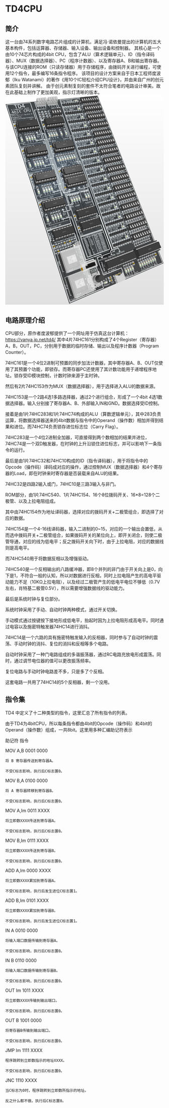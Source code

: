 # TD4CPU
## 简介
这一台由74系列数字电路芯片组成的计算机，满足冯·诺依曼提出的计算机的五大基本构件，包括运算器、存储器、输入设备、输出设备和控制器。
其核心是一个由10个74芯片构成的4bit CPU，包含了ALU（算术逻辑单元）、ID（指令译码器）、MUX（数据选择器）、PC（程序计数器）、以及寄存器A、B和输出寄存器。
与该CPU连接的ROM（只读存储器）用于存储程序，由拨码开关进行编程，可使用12个指令，最多编写16条指令程序。
该项目的设计方案来自于日本工程师度波郁（Iku Watanami）的著作《用10个IC轻松介绍CPU设计》，并由来自广州的创元素团队复刻并讲解。
由于创元素制复刻的套件不太符合笔者的电路设计审美。故在此基础上制作了更加美观，指示灯清晰的版本。
![image](图片/markdown/PCB-3DX.png)

## 电路原理介绍
CPU部分，原作者度波郁提供了一个网址用于仿真这台计算机：
	https://vanya.jp.net/td4/﻿
其中4片74HC161分别构成了4个Register（寄存器）A，B，OUT，PC，分别用于数据的临时存储、输出以及程序计数器（Program Counter）。

74HC161是一个4位2进制可预置的同步加法计数器，其中寄存器A、B、OUT仅使用了其预置个功能，即锁存。而寄存器PC还使用了其计数功能用于递增程序地址。锁存受ID模块控制，计数时钟来源于主时钟。

然后有2片74HC153作为MUX（数据选择器），用于选择进入ALU的数据来源。

74HC153是一个2路4选1多路选择器，通过2个进行组合，形成了一个4bit 4选1数据选择器。输入分别接了寄存器A、B、外部输入IN和GND。数据选择受ID控制。

接着是由1片74HC283和1片74HC74构成的ALU（算数逻辑单元），其中283负责运算，将数据选择器送来的4bit数据与指令中的Operand（操作数）相加并得到结果和进位。而74HC74负责锁存进位标志位（Carry Flag）。

74HC283是一个4位2进制全加器，可直接得到两个数相加的结果并进位，74HC74是一个双D触发器，在时钟的上升沿锁住进位标志，并可以影响下一条指令的运行。

最后是由1片74HC32和74HC10构成的ID（指令译码器），用于将指令中的Opcode（操作码）译码成对应的操作，通过控制MUX（数据选择器）和4个寄存器的Load，即在时钟来时寄存器是否装载来自ALU的结果。

74HC32是四路2输入或门，74HC10是三路3输入与非门。

ROM部分，由1片74HC540、1片74HC154、16个8位拨码开关、16*8=128个二极管、以及上拉电阻组成。

其中由74HC154作为地址译码器，选择对应的拨码开关+二极管组合，即选择了对应的数据。

74HC154是一个4-16线译码器，输入二进制的0~15，对应的一个输出会置低，从而选中拨码开关+二极管组合，如果拨码开关的某位向上，即开关闭合，则使二极管导通，对应的线为低电平；反之拨码开关向下时，由于上拉电阻，对应的数据线则是高电平。

而74HC540用于将数据反相以及增强驱动。

74HC540是一个反相输出的八路缓冲器，即8个并列的非门由于开关向上是0，向下是1，不符合一般的认知，所以对数据进行反相，同时上拉电阻产生的高电平驱动能力不足（10KΩ上拉电阻），以及经过二极管产生的低电平电位不够低（0.7V左右，肖特基二极管0.5V），所以需要增强数据线的驱动能力。

最后是系统时钟与复位部分。

系统时钟采用了手动、自动时钟两种模式，通过开关切换。

手动模式通过按键按下接地形成低电平，抬起时因为上拉电阻形成高电平。同时通过电容以及施密特触发器74HC14进行消抖。

74HC14是一个六路的具有施密特触发输入的反相器，同时参与了自动时钟的震荡、手动时钟的消抖、复位的消抖和反相等多个电路。

自动时钟采用了一种门电路组成的多谐振荡器，通过RC电路充放电形成震荡。同时，通过调节电位器的值可以更改振荡频率。

复位电路与手动时钟电路差不多，只是多了个反相。

这套电路一共用了74HC14的5个反相器，剩一个没用。

## 指令集

TD4 中定义了十二种类型的指令，这里汇总了所有指令的列表。

由于TD4为4bitCPU，所以每条指令都由4bit的Opcode（操作码）和4bit的Operand（操作数）组成，一共8bit。这里用多种汇编助记符表示


助记符		指令

MOV A,B		0001 0000	

	将 B 寄存器传送到寄存器A。

	不受C标志影响，执行后C标志置0。

MOV B,A		0100 0000	

	将 A 寄存器转移到寄存器B。

	不受C标志影响，执行后C标志置0。

MOV A,Im		0011 XXXX	

	将立即数XXXX传送到寄存器A。

	不受C标志影响，执行后C标志置0。

MOV B,Im		0111 XXXX	

	将立即数XXXX传送到寄存器B。

	不受C标志影响，执行后C标志置0。

ADD A,Im		0000 XXXX	

	将立即数XXXX累加到寄存器A。

	不受C标志影响，执行后发生进位C标志置1。

ADD B,Im		0101 XXXX	

	将立即数XXXX累加到寄存器B。

	不受C标志影响，执行后发生进位C标志置1。

IN A			0010 0000

	将输入端口数据传输到寄存器A。

	不受C标志影响，执行后C标志置0。

IN B			0110 0000

	将输入端口数据传输到寄存器B。

	不受C标志影响，执行后C标志置0。

OUT Im		1011 XXXX

	将立即数XXXX传输到输出端口。

	不受C标志影响，执行后C标志置0。

OUT B		1001 0000

	将寄存器B传输到输出端口。

	不受C标志影响，执行后C标志置0。

JMP Im		1111 XXXX

	程序跳转到立即数指示的地址XXXX。

	不受C标志影响，执行后C标志置0。

JNC			1110 XXXX

	当C标志为0时，程序跳转到立即数所指示的地址。

	反之什么都不做。执行后C标志置0。
